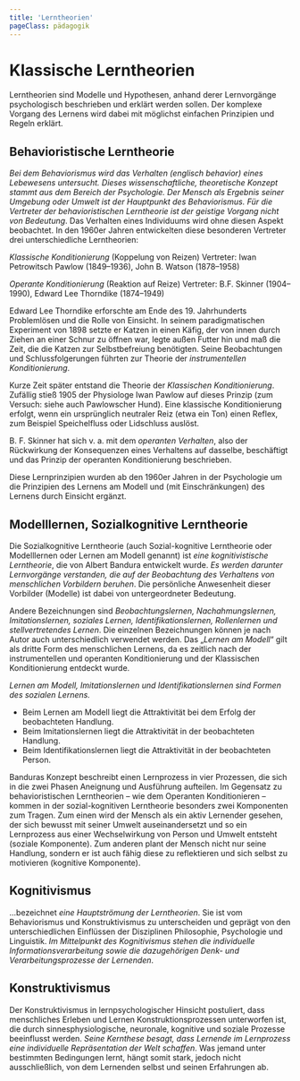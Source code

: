 ```yaml
---
title: 'Lerntheorien'
pageClass: pädagogik
---
```


<infoBox>

# Klassische Lerntheorien

Lerntheorien sind Modelle und Hypothesen, anhand derer Lernvorgänge psychologisch beschrieben und erklärt werden sollen. Der komplexe Vorgang des Lernens wird dabei mit möglichst einfachen Prinzipien und Regeln erklärt.

</infoBox>

<newSection title="Behavioristische Lerntheorie">

## Behavioristische Lerntheorie

*Bei dem Behaviorismus wird das Verhalten (englisch behavior) eines Lebewesens untersucht. Dieses wissenschaftliche, theoretische Konzept stammt aus dem Bereich der Psychologie. Der Mensch als Ergebnis seiner Umgebung oder Umwelt ist der Hauptpunkt des Behaviorismus. Für die Vertreter der behavioristischen Lerntheorie ist der geistige Vorgang nicht von Bedeutung*. Das Verhalten eines Individuums wird ohne diesen Aspekt beobachtet. In den 1960er Jahren entwickelten diese besonderen Vertreter drei unterschiedliche Lerntheorien:

*Klassische Konditionierung* (Koppelung von Reizen)
Vertreter: Iwan Petrowitsch Pawlow (1849–1936), John B. Watson (1878–1958)

<YouTube videoid="_5BjKjgWUxc?t=79" end="79" desc="Der Pawlow'sche Hund"/>

<YouTube videoid="YmmoKThm0jM" start="18" end="324" desc="Klassische Konditionierung"/>

*Operante Konditionierung* (Reaktion auf Reize)
Vertreter: B.F. Skinner (1904–1990), Edward Lee Thorndike (1874–1949)

Edward Lee Thorndike erforschte am Ende des 19. Jahrhunderts Problemlösen und die Rolle von Einsicht. In seinem paradigmatischen Experiment von 1898 setzte er Katzen in einen Käfig, der von innen durch Ziehen an einer Schnur zu öffnen war, legte außen Futter hin und maß die Zeit, die die Katzen zur Selbstbefreiung benötigten. Seine Beobachtungen und Schlussfolgerungen führten zur Theorie der *instrumentellen Konditionierung*.

<YouTube videoid="uWt6Xyfi0nE" start="19" end="377" desc="Operante und instrumentelle Konditionierung"/>

Kurze Zeit später entstand die Theorie der *Klassischen Konditionierung*. Zufällig stieß 1905 der Physiologe Iwan Pawlow auf dieses Prinzip (zum Versuch: siehe auch Pawlowscher Hund). Eine klassische Konditionierung erfolgt, wenn ein ursprünglich neutraler Reiz (etwa ein Ton) einen Reflex, zum Beispiel Speichelfluss oder Lidschluss auslöst.

B. F. Skinner hat sich v. a. mit dem *operanten Verhalten*, also der Rückwirkung der Konsequenzen eines Verhaltens auf dasselbe, beschäftigt und das Prinzip der operanten Konditionierung beschrieben.

Diese Lernprinzipien wurden ab den 1960er Jahren in der Psychologie um die Prinzipien des Lernens am Modell und (mit Einschränkungen) des Lernens durch Einsicht ergänzt.

</newSection>

<newSection title="Modelllernen, Sozialkognitive Lerntheorie">

## Modelllernen, Sozialkognitive Lerntheorie

Die Sozialkognitive Lerntheorie (auch Sozial-kognitive Lerntheorie oder Modelllernen oder Lernen am Modell genannt) ist *eine kognitivistische Lerntheorie*, die von Albert Bandura entwickelt wurde. *Es werden darunter Lernvorgänge verstanden, die auf der Beobachtung des Verhaltens von menschlichen Vorbildern beruhen*. Die persönliche Anwesenheit dieser Vorbilder (Modelle) ist dabei von untergeordneter Bedeutung.

Andere Bezeichnungen sind *Beobachtungslernen, Nachahmungslernen, Imitationslernen, soziales Lernen, Identifikationslernen, Rollenlernen und stellvertretendes Lernen*. Die einzelnen Bezeichnungen können je nach Autor auch unterschiedlich verwendet werden. Das „*Lernen am Modell*“ gilt als dritte Form des menschlichen Lernens, da es zeitlich nach der instrumentellen und operanten Konditionierung und der Klassischen Konditionierung entdeckt wurde.

*Lernen am Modell, Imitationslernen und Identifikationslernen sind Formen des sozialen Lernens.*

- Beim Lernen am Modell liegt die Attraktivität bei dem Erfolg der beobachteten Handlung.
- Beim Imitationslernen liegt die Attraktivität in der beobachteten Handlung.
- Beim Identifikationslernen liegt die Attraktivität in der beobachteten Person.

Banduras Konzept beschreibt einen Lernprozess in vier Prozessen, die sich in die zwei Phasen Aneignung und Ausführung aufteilen. Im Gegensatz zu behavioristischen Lerntheorien – wie dem Operanten Konditionieren – kommen in der sozial-kognitiven Lerntheorie besonders zwei Komponenten zum Tragen. Zum einen wird der Mensch als ein aktiv Lernender gesehen, der sich bewusst mit seiner Umwelt auseinandersetzt und so ein Lernprozess aus einer Wechselwirkung von Person und Umwelt entsteht (soziale Komponente). Zum anderen plant der Mensch nicht nur seine Handlung, sondern er ist auch fähig diese zu reflektieren und sich selbst zu motivieren (kognitive Komponente).

</newSection>

<newSection title="Kognitivismus"> 

## Kognitivismus

...bezeichnet *eine Hauptströmung der Lerntheorien*. Sie ist vom Behaviorismus und Konstruktivismus zu unterscheiden und geprägt von den unterschiedlichen Einflüssen der Disziplinen Philosophie, Psychologie und Linguistik. *Im Mittelpunkt des Kognitivismus stehen die individuelle Informationsverarbeitung sowie die dazugehörigen Denk- und Verarbeitungsprozesse der Lernenden*.

</newSection>

<newSection title="Konstruktivismus"> 

## Konstruktivismus

Der Konstruktivismus in lernpsychologischer Hinsicht postuliert, dass menschliches Erleben und Lernen Konstruktionsprozessen unterworfen ist, die durch sinnesphysiologische, neuronale, kognitive und soziale Prozesse beeinflusst werden. *Seine Kernthese besagt, dass Lernende im Lernprozess eine individuelle Repräsentation der Welt schaffen*. Was jemand unter bestimmten Bedingungen lernt, hängt somit stark, jedoch nicht ausschließlich, von dem Lernenden selbst und seinen Erfahrungen ab.

</newSection>